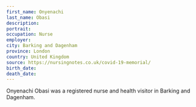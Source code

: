 ```yaml
---
first_name: Onyenachi
last_name: Obasi
description: 
portrait: 
occupation: Nurse
employer: 
city: Barking and Dagenham
province: London
country: United Kingdom
source: https://nursingnotes.co.uk/covid-19-memorial/
birth_date: 
death_date: 
---
```


Onyenachi Obasi was a registered nurse and health visitor in Barking and Dagenham.